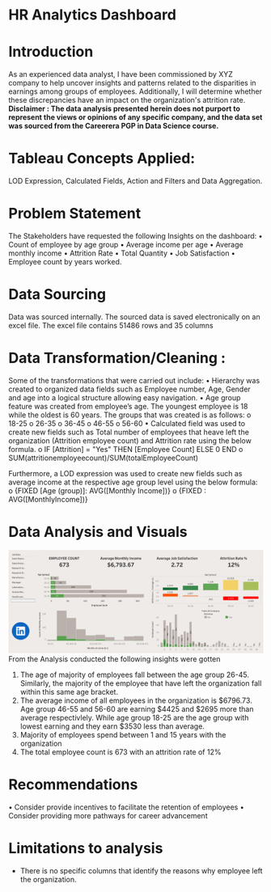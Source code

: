# HR Analytics Dashboard

# Introduction
As an experienced data analyst, I have been commissioned by XYZ company to help uncover insights and patterns related to the disparities in earnings among groups of employees. Additionally, I will determine whether these discrepancies have an impact on the organization's attrition rate.
**Disclaimer : The data analysis presented herein does not purport to represent the views or opinions of any specific company, and the data set was sourced from the Careerera PGP in Data Science course.**
# Tableau Concepts Applied:
LOD Expression, Calculated Fields, Action and Filters and Data Aggregation.
# Problem Statement
The Stakeholders have requested the following Insights on the dashboard:
•	Count of employee by age group
•	Average income per age
•	Average monthly income
•	Attrition Rate
•	Total Quantity
•	Job Satisfaction
•	Employee count by years worked.
# Data Sourcing
Data was sourced internally. The sourced data is saved electronically on an excel file.
The excel file contains 51486 rows and 35 columns
# Data Transformation/Cleaning :
Some of the transformations that were carried out include:
•	Hierarchy was created to organized data fields such as  Employee number, Age, Gender and age into a logical structure allowing easy navigation.
•	Age group feature was created from employee’s age. The youngest employee is 18 while the oldest is 60 years. The groups that was created is as follows:
o	18-25
o	26-35
o	36-45
o	46-55
o	56-60
•	Calculated field was used to create new fields such as Total number of employees that heave left the organization (Attrition employee count) and Attrition rate using the below formula.
o	IF [Attrition] = "Yes" THEN [Employee Count] ELSE 0 END
o	SUM(attritionemployeecount)/SUM(totalEmployeeCount)

Furthermore, a LOD expression was used to create new fields such as average income at the respective age group level using the below formula:
o	{FIXED [Age (group)]: AVG([Monthly Income])}
o	{FIXED : AVG([MonthlyIncome])}      
# Data Analysis and Visuals
![Dashboard](https://github.com/Toheeb-Balogun/HR_Analytics_Tableau/blob/main/HR_Analytics%20Dashboard.png)
From the Analysis conducted the following insights were gotten
1.	The age of majority of employees fall between the age group 26-45. Similarly, the majority of the employee that have left the organization fall within this same age bracket.
2.	The average income of all employees in the organization is $6796.73.  Age group 46-55 and 56-60 are earning $4425 and $2695 more than average respectivlely. While age group 18-25 are the age group with lowest earning and they earn $3530 less than average.
3.	Majority of employees spend between 1 and 15 years with the organization
4.	The total employee count is 673 with an attrition rate of 12%
# Recommendations
•	Consider provide incentives to facilitate the retention of employees
•	Consider providing more pathways for career advancement
# Limitations to analysis
- There is no specific columns that identify the reasons why employee left the organization.

